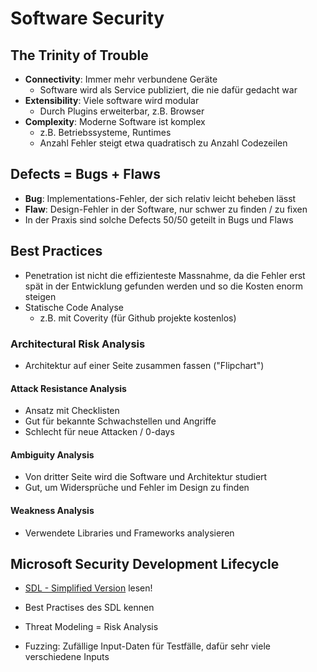 # Software Security
## The Trinity of Trouble
- **Connectivity**: Immer mehr verbundene Geräte
    - Software wird als Service publiziert, die nie dafür gedacht war
- **Extensibility**: Viele software wird modular
    - Durch Plugins erweiterbar, z.B. Browser
- **Complexity**: Moderne Software ist komplex
    - z.B. Betriebssysteme, Runtimes
    - Anzahl Fehler steigt etwa quadratisch zu Anzahl Codezeilen

## Defects = Bugs + Flaws
- **Bug**: Implementations-Fehler, der sich relativ leicht beheben lässt
- **Flaw**: Design-Fehler in der Software, nur schwer zu finden / zu fixen
- In der Praxis sind solche Defects 50/50 geteilt in Bugs und Flaws

## Best Practices
- Penetration ist nicht die effizienteste Massnahme, da die Fehler erst spät in der Entwicklung gefunden werden und so die Kosten enorm steigen
- Statische Code Analyse
    - z.B. mit Coverity (für Github projekte kostenlos)

### Architectural Risk Analysis
- Architektur auf einer Seite zusammen fassen ("Flipchart")

#### Attack Resistance Analysis
- Ansatz mit Checklisten
- Gut für bekannte Schwachstellen und Angriffe
- Schlecht für neue Attacken / 0-days

#### Ambiguity Analysis
- Von dritter Seite wird die Software und Architektur studiert
- Gut, um Widersprüche und Fehler im Design zu finden

#### Weakness Analysis
- Verwendete Libraries und Frameworks analysieren

## Microsoft Security Development Lifecycle
- [SDL - Simplified Version](www.microsoft.com/sdl/) lesen!
- Best Practises des SDL kennen
- Threat Modeling = Risk Analysis

- Fuzzing: Zufällige Input-Daten für Testfälle, dafür sehr viele verschiedene Inputs

